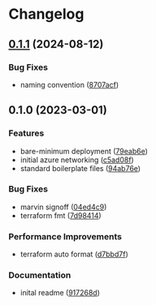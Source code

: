 # Changelog

## [0.1.1](https://github.com/fortytwoservices/archetype-kubernetes-flux/compare/v0.1.0...v0.1.1) (2024-08-12)


### Bug Fixes

* naming convention ([8707acf](https://github.com/fortytwoservices/archetype-kubernetes-flux/commit/8707acf3603d0dcf51240deba4b8919a3f78cd57))

## 0.1.0 (2023-03-01)


### Features

* bare-minimum deployment ([79eab6e](https://github.com/amestofortytwo/archetype-kubernetes-flux/commit/79eab6e4cc43f42f94025d78bd973d68aaadd00c))
* initial azure networking ([c5ad08f](https://github.com/amestofortytwo/archetype-kubernetes-flux/commit/c5ad08f226c946c212f71231dc8b3bf02554c906))
* standard boilerplate files ([94ab76e](https://github.com/amestofortytwo/archetype-kubernetes-flux/commit/94ab76e82b73a31e56e4776d8b76c13f88440911))


### Bug Fixes

* marvin signoff ([04ed4c9](https://github.com/amestofortytwo/archetype-kubernetes-flux/commit/04ed4c9aee6584311af8705fdfb845ebf3990bc6))
* terraform fmt ([7d98414](https://github.com/amestofortytwo/archetype-kubernetes-flux/commit/7d98414314f979e2624d5366ad2077f919a54d9d))


### Performance Improvements

* terraform auto format ([d7bbd7f](https://github.com/amestofortytwo/archetype-kubernetes-flux/commit/d7bbd7fccadda8a0d5c408ea2fb1c08daeddf1a4))


### Documentation

* inital readme ([917268d](https://github.com/amestofortytwo/archetype-kubernetes-flux/commit/917268dda43d8978df85421571be329326aa8bac))
